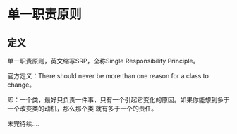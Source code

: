 # 单一职责原则

## 定义

单一职责原则，英文缩写SRP，全称Single Responsibility Principle。

官方定义：There should never be more than one reason for a class to change。

即：一个类，最好只负责一件事，只有一个引起它变化的原因。如果你能想到多于一个改变类的动机，那么那个类
就有多于一个的责任。


未完待续....
